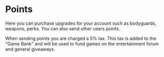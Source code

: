 # Points

Here you can purchase upgrades for your account such as bodyguards, weapons, perks. You can also send other users points.

When sending points you are charged a 5% tax. This tax is added to the "Game Bank" and will be used to fund games on the entertainment forum and general giveaways.
